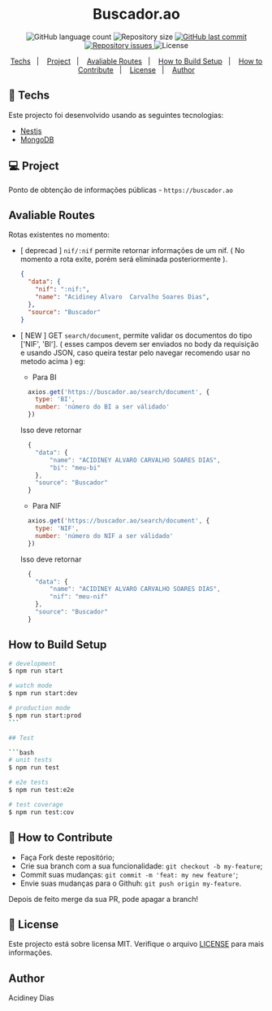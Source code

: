 <h1 align="center">
    Buscador.ao
</h1>
<p align="center">
    <img alt="GitHub language count" src="https://img.shields.io/github/languages/count/acidiney/buscador-ao">
  	<img alt="Repository size" src="https://img.shields.io/github/repo-size/acidiney/buscador-ao">
  	<a href="https://github.com/acidiney/buscador-ao/commits/master">
    	<img alt="GitHub last commit" src="https://img.shields.io/github/last-commit/acidiney/buscador-ao">
  	</a>
  	<a href="https://github.com/acidiney/buscador-ao/issues">
    	<img alt="Repository issues" src="https://img.shields.io/github/issues/acidiney/buscador-ao">
  	</a>
  	<img alt="License" src="https://img.shields.io/badge/license-MIT-brightgreen">
</p>

<p align="center">
  <a href="#rocket-techs">Techs</a>&nbsp;&nbsp;&nbsp;|&nbsp;&nbsp;&nbsp;
  <a href="#-project">Project</a>&nbsp;&nbsp;&nbsp;|&nbsp;&nbsp;&nbsp;
  <a href="#avaliable-routes">Avaliable Routes</a>&nbsp;&nbsp;&nbsp;|&nbsp;&nbsp;&nbsp;
  <a href="#-how-to-build-setup">How to Build Setup</a>&nbsp;&nbsp;&nbsp;|&nbsp;&nbsp;&nbsp;
  <a href="#-how-to-contribute">How to Contribute</a>&nbsp;&nbsp;&nbsp;|&nbsp;&nbsp;&nbsp;
  <a href="#memo-license">License</a>&nbsp;&nbsp;&nbsp;|&nbsp;&nbsp;&nbsp;
  <a href="#-author">Author</a>
</p>



## :rocket: Techs

Este projecto foi desenvolvido usando as seguintes tecnologias:

- [Nestjs](https://nestjs.org)
- [MongoDB](https://mongodb.com)

## 💻 Project

Ponto de obtenção de informações públicas - `https://buscador.ao`

## Avaliable Routes

Rotas existentes no momento:

- [ deprecad ] `nif/:nif` permite retornar informações de um nif. ( No momento a rota exite, porém será eliminada posteriormente ).

  ```json
  {
    "data": {
      "nif": ":nif:",
      "name": "Acidiney Alvaro  Carvalho Soares Dias",
    },
    "source": "Buscador"
  }
  ```

- [ NEW ] GET `search/document`, permite validar os documentos do tipo ['NIF', 'BI']. ( esses campos devem ser enviados no body da requisição e usando JSON, caso queira testar pelo navegar recomendo usar no metodo acima )
eg: 

  - Para BI
  ```js
    axios.get('https://buscador.ao/search/document', {
      type: 'BI',
      number: 'número do BI a ser válidado'
    })
  ```

  Isso deve retornar

  ```js
    {
      "data": {
          "name": "ACIDINEY ALVARO CARVALHO SOARES DIAS",
          "bi": "meu-bi"
      },
      "source": "Buscador"
    }
  ```

  - Para NIF 
  ```js
    axios.get('https://buscador.ao/search/document', {
      type: 'NIF',
      number: 'número do NIF a ser válidado'
    })
  ```

  Isso deve retornar
  ```js
    {
      "data": {
          "name": "ACIDINEY ALVARO CARVALHO SOARES DIAS",
          "nif": "meu-nif"
      },
      "source": "Buscador"
    }
  ```

## How to  Build Setup

```bash
# development
$ npm run start

# watch mode
$ npm run start:dev

# production mode
$ npm run start:prod
​```

## Test

​```bash
# unit tests
$ npm run test

# e2e tests
$ npm run test:e2e

# test coverage
$ npm run test:cov
```

## 🤔 How to Contribute

- Faça Fork deste repositório;
- Crie sua branch com a sua funcionalidade: `git checkout -b my-feature`;
- Commit suas mudanças: `git commit -m 'feat: my new feature'`;
- Envie suas mudanças para o Githuh: `git push origin my-feature`.

Depois de feito merge da sua PR, pode apagar a branch!

## :memo: License

Este projecto está sobre licensa MIT. Verifique o arquivo [LICENSE](LICENSE) para mais informações.

## Author

Acidiney Dias
